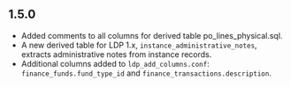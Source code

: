 ## 1.5.0

* Added comments to all columns for derived table po_lines_physical.sql.
* A new derived table for LDP 1.x, `instance_administrative_notes`,
  extracts administrative notes from instance records.
* Additional columns added to `ldp_add_columns.conf`:
  `finance_funds.fund_type_id` and `finance_transactions.description`.
